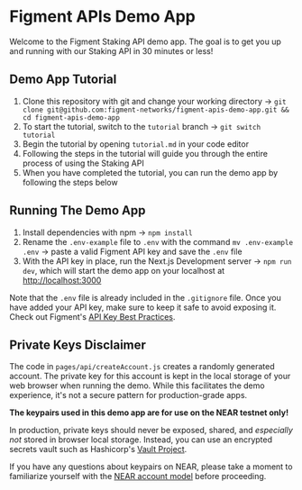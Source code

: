 # Figment APIs Demo App

Welcome to the Figment Staking API demo app. The goal is to get you up and running with our Staking API in 30 minutes or less!

## Demo App Tutorial

1. Clone this repository with git and change your working directory &rarr; `git clone git@github.com:figment-networks/figment-apis-demo-app.git && cd figment-apis-demo-app`
2. To start the tutorial, switch to the `tutorial` branch &rarr; `git switch tutorial`
3. Begin the tutorial by opening `tutorial.md` in your code editor
4. Following the steps in the tutorial will guide you through the entire process of using the Staking API
5. When you have completed the tutorial, you can run the demo app by following the steps below

## Running The Demo App

1. Install dependencies with npm &rarr; `npm install`
2. Rename the `.env-example` file to `.env` with the command `mv .env-example .env` &rarr; paste a valid Figment API key and save the `.env` file
3. With the API key in place, run the Next.js Development server &rarr; `npm run dev`, which will start the demo app on your localhost at [http://localhost:3000](http://localhost:3000)

Note that the `.env` file is already included in the `.gitignore` file. Once you have added your API key, make sure to keep it safe to avoid exposing it. Check out Figment's [API Key Best Practices](https://docs.figment.io/guides/manage-and-secure-api-keys#api-key-best-practices).

## Private Keys Disclaimer

The code in `pages/api/createAccount.js` creates a randomly generated account. The private key for this account is kept in the local storage of your web browser when running the demo. While this facilitates the demo experience, it's not a secure pattern for production-grade apps.

**The keypairs used in this demo app are for use on the NEAR testnet only!**

In production, private keys should never be exposed, shared, and _especially not_ stored in browser local storage. Instead, you can use an encrypted secrets vault such as Hashicorp's [Vault Project](https://www.vaultproject.io/).

If you have any questions about keypairs on NEAR, please take a moment to familiarize yourself with the [NEAR account model](https://docs.near.org/concepts/basics/accounts/model) before proceeding.
